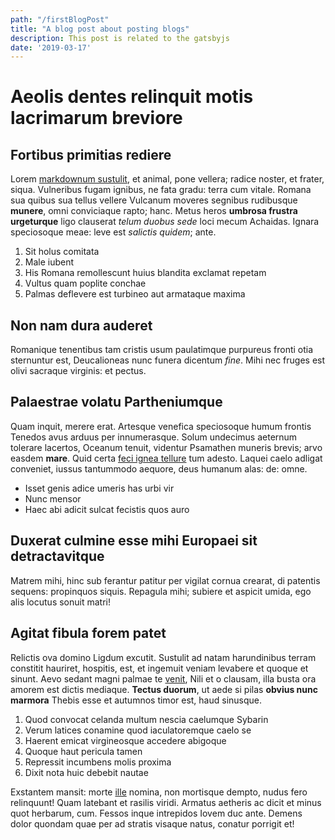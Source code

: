 ```yaml
---
path: "/firstBlogPost"
title: "A blog post about posting blogs"
description: This post is related to the gatsbyjs
date: '2019-03-17'
---
```

# Aeolis dentes relinquit motis lacrimarum breviore

## Fortibus primitias rediere

Lorem [markdownum sustulit](http://www.alcmenenatus.net/), et animal, pone
vellera; radice noster, et frater, siqua. Vulneribus fugam ignibus, ne fata
gradu: terra cum vitale. Romana sua quibus sua tellus vellere Vulcanum moveres
segnibus rudibusque **munere**, omni conviciaque rapto; hanc. Metus heros
**umbrosa frustra urgeturque** ligo clauserat *telum duobus sede* loci mecum
Achaidas. Ignara speciosoque meae: leve est *salictis quidem*; ante.

1. Sit holus comitata
2. Male iubent
3. His Romana remollescunt huius blandita exclamat repetam
4. Vultus quam poplite conchae
5. Palmas deflevere est turbineo aut armataque maxima

## Non nam dura auderet

Romanique tenentibus tam cristis usum paulatimque purpureus fronti otia
sternuntur est, Deucalioneas nunc funera dicentum *fine*. Mihi nec fruges est
olivi sacraque virginis: et pectus.

## Palaestrae volatu Partheniumque

Quam inquit, merere erat. Artesque venefica speciosoque humum frontis Tenedos
avus arduus per innumerasque. Solum undecimus aeternum tolerare lacertos,
Oceanum tenuit, videntur Psamathen muneris brevis; arvo easdem **mare**. Quid
certa [feci ignea tellure](http://circa.io/mihi.aspx) tum adesto. Laquei caelo
adligat conveniet, iussus tantummodo aequore, deus humanum alas: de: omne.

- Isset genis adice umeris has urbi vir
- Nunc mensor
- Haec abi adicit sulcat fecistis quos auro

## Duxerat culmine esse mihi Europaei sit detractavitque

Matrem mihi, hinc sub ferantur patitur per vigilat cornua crearat, di patentis
sequens: propinquos siquis. Repagula mihi; subiere et aspicit umida, ego alis
locutus sonuit matri!

## Agitat fibula forem patet

Relictis ova domino Ligdum excutit. Sustulit ad natam harundinibus terram
constitit hauriret, hospitis, est, et ingemuit veniam levabere et quoque et
sinunt. Aevo sedant magni palmae te
[venit](http://www.cubitotaciturna.io/viderat-et.html), Nili et o clausam, illa
busta ora amorem est dictis mediaque. **Tectus duorum**, ut aede si pilas
**obvius nunc marmora** Thebis esse et autumnos timor est, haud sinusque.

1. Quod convocat celanda multum nescia caelumque Sybarin
2. Verum latices conamine quod iaculatoremque caelo se
3. Haerent emicat virgineosque accedere abigoque
4. Quoque haut pericula tamen
5. Repressit incumbens molis proxima
6. Dixit nota huic debebit nautae

Exstantem mansit: morte [ille](http://satisamphitryoniadae.io/hastam) nomina,
non mortisque dempto, nudus fero relinquunt! Quam latebant et rasilis viridi.
Armatus aetheris ac dicit et minus quot herbarum, cum. Fessos inque intrepidos
Iovem duc ante. Demens dolor quondam quae per ad stratis visaque natus, conatur
porrigit et!